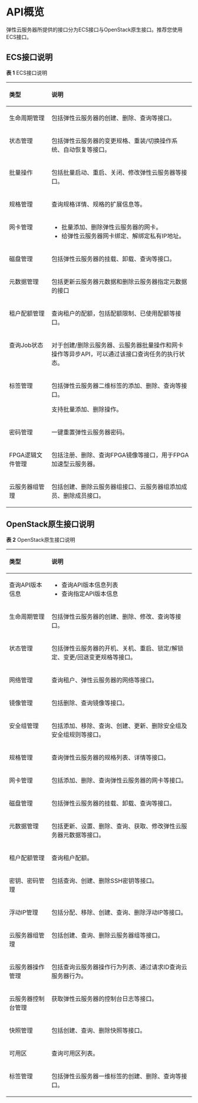 # API概览<a name="ZH-CN_TOPIC_0124306060"></a>

弹性云服务器所提供的接口分为ECS接口与OpenStack原生接口。推荐您使用ECS接口。

## ECS接口说明<a name="section13231524145513"></a>

**表 1**  ECS接口说明

<a name="zh-cn_topic_0121588224_table5876102613294"></a>
<table><thead align="left"><tr id="zh-cn_topic_0121588224_row3878122616298"><th class="cellrowborder" valign="top" width="22.84%" id="mcps1.2.3.1.1"><p id="zh-cn_topic_0121588224_p68781126182914"><a name="zh-cn_topic_0121588224_p68781126182914"></a><a name="zh-cn_topic_0121588224_p68781126182914"></a><strong id="zh-cn_topic_0121588224_b125201844173712"><a name="zh-cn_topic_0121588224_b125201844173712"></a><a name="zh-cn_topic_0121588224_b125201844173712"></a>类型</strong></p>
</th>
<th class="cellrowborder" valign="top" width="77.16%" id="mcps1.2.3.1.2"><p id="zh-cn_topic_0121588224_p158781726112914"><a name="zh-cn_topic_0121588224_p158781726112914"></a><a name="zh-cn_topic_0121588224_p158781726112914"></a><strong id="zh-cn_topic_0121588224_b15203449370"><a name="zh-cn_topic_0121588224_b15203449370"></a><a name="zh-cn_topic_0121588224_b15203449370"></a>说明</strong></p>
</th>
</tr>
</thead>
<tbody><tr id="zh-cn_topic_0121588224_row148781026122919"><td class="cellrowborder" valign="top" width="22.84%" headers="mcps1.2.3.1.1 "><p id="p73459108266"><a name="p73459108266"></a><a name="p73459108266"></a>生命周期管理</p>
</td>
<td class="cellrowborder" valign="top" width="77.16%" headers="mcps1.2.3.1.2 "><p id="p73450100260"><a name="p73450100260"></a><a name="p73450100260"></a>包括弹性云服务器的创建、删除、查询等接口。</p>
</td>
</tr>
<tr id="zh-cn_topic_0121588224_row1987820263297"><td class="cellrowborder" valign="top" width="22.84%" headers="mcps1.2.3.1.1 "><p id="p73459108269"><a name="p73459108269"></a><a name="p73459108269"></a>状态管理</p>
</td>
<td class="cellrowborder" valign="top" width="77.16%" headers="mcps1.2.3.1.2 "><p id="p1345191072617"><a name="p1345191072617"></a><a name="p1345191072617"></a>包括弹性云服务器的变更规格、重装/切换操作系统、自动恢复等接口。</p>
</td>
</tr>
<tr id="row11930129135114"><td class="cellrowborder" valign="top" width="22.84%" headers="mcps1.2.3.1.1 "><p id="p1610133715115"><a name="p1610133715115"></a><a name="p1610133715115"></a>批量操作</p>
</td>
<td class="cellrowborder" valign="top" width="77.16%" headers="mcps1.2.3.1.2 "><p id="p99313295516"><a name="p99313295516"></a><a name="p99313295516"></a>包括批量启动、重启、关闭、修改弹性云服务器等接口。</p>
</td>
</tr>
<tr id="zh-cn_topic_0121588224_row87746166614"><td class="cellrowborder" valign="top" width="22.84%" headers="mcps1.2.3.1.1 "><p id="p234531013261"><a name="p234531013261"></a><a name="p234531013261"></a>规格管理</p>
</td>
<td class="cellrowborder" valign="top" width="77.16%" headers="mcps1.2.3.1.2 "><p id="p63451010192612"><a name="p63451010192612"></a><a name="p63451010192612"></a>查询规格详情、规格的扩展信息等。</p>
</td>
</tr>
<tr id="zh-cn_topic_0121588224_row816313459617"><td class="cellrowborder" valign="top" width="22.84%" headers="mcps1.2.3.1.1 "><p id="p1234511014266"><a name="p1234511014266"></a><a name="p1234511014266"></a>网卡管理</p>
</td>
<td class="cellrowborder" valign="top" width="77.16%" headers="mcps1.2.3.1.2 "><a name="ul122955216386"></a><a name="ul122955216386"></a><ul id="ul122955216386"><li>批量添加、删除弹性云服务器的网卡。</li><li>给弹性云服务器网卡绑定、解绑定私有IP地址。</li></ul>
</td>
</tr>
<tr id="zh-cn_topic_0121588224_row132213492619"><td class="cellrowborder" valign="top" width="22.84%" headers="mcps1.2.3.1.1 "><p id="p7345510142613"><a name="p7345510142613"></a><a name="p7345510142613"></a>磁盘管理</p>
</td>
<td class="cellrowborder" valign="top" width="77.16%" headers="mcps1.2.3.1.2 "><p id="p1034591012264"><a name="p1034591012264"></a><a name="p1034591012264"></a>包括弹性云服务器的挂载、卸载、查询等接口。</p>
</td>
</tr>
<tr id="row15872192519537"><td class="cellrowborder" valign="top" width="22.84%" headers="mcps1.2.3.1.1 "><p id="p487212257537"><a name="p487212257537"></a><a name="p487212257537"></a>元数据管理</p>
</td>
<td class="cellrowborder" valign="top" width="77.16%" headers="mcps1.2.3.1.2 "><p id="p9872102513534"><a name="p9872102513534"></a><a name="p9872102513534"></a>包括更新云服务器元数据和删除云服务器指定元数据的接口</p>
</td>
</tr>
<tr id="row13156184812615"><td class="cellrowborder" valign="top" width="22.84%" headers="mcps1.2.3.1.1 "><p id="p1815684813264"><a name="p1815684813264"></a><a name="p1815684813264"></a>租户配额管理</p>
</td>
<td class="cellrowborder" valign="top" width="77.16%" headers="mcps1.2.3.1.2 "><p id="p715619482260"><a name="p715619482260"></a><a name="p715619482260"></a>查询租户的配额，包括配额限制、已使用配额等接口。</p>
</td>
</tr>
<tr id="row81561948102618"><td class="cellrowborder" valign="top" width="22.84%" headers="mcps1.2.3.1.1 "><p id="p71569488265"><a name="p71569488265"></a><a name="p71569488265"></a>查询Job状态</p>
</td>
<td class="cellrowborder" valign="top" width="77.16%" headers="mcps1.2.3.1.2 "><p id="p58914097194855"><a name="p58914097194855"></a><a name="p58914097194855"></a>对于创建/删除云服务器、云服务器批量操作和网卡操作等异步API，可以通过该接口查询任务的执行状态。</p>
</td>
</tr>
<tr id="row4156748122612"><td class="cellrowborder" valign="top" width="22.84%" headers="mcps1.2.3.1.1 "><p id="p18156114814269"><a name="p18156114814269"></a><a name="p18156114814269"></a>标签管理</p>
</td>
<td class="cellrowborder" valign="top" width="77.16%" headers="mcps1.2.3.1.2 "><p id="p15156148192614"><a name="p15156148192614"></a><a name="p15156148192614"></a>包括弹性云服务器二维标签的添加、删除、查询等接口。</p>
<p id="p917211491664"><a name="p917211491664"></a><a name="p917211491664"></a>支持批量添加、删除操作。</p>
</td>
</tr>
<tr id="row12159219517"><td class="cellrowborder" valign="top" width="22.84%" headers="mcps1.2.3.1.1 "><p id="p91595116519"><a name="p91595116519"></a><a name="p91595116519"></a>密码管理</p>
</td>
<td class="cellrowborder" valign="top" width="77.16%" headers="mcps1.2.3.1.2 "><p id="p19159811456"><a name="p19159811456"></a><a name="p19159811456"></a>一键重置弹性云服务器密码。</p>
</td>
</tr>
<tr id="row1515624817263"><td class="cellrowborder" valign="top" width="22.84%" headers="mcps1.2.3.1.1 "><p id="p1315604822616"><a name="p1315604822616"></a><a name="p1315604822616"></a>FPGA逻辑文件管理</p>
</td>
<td class="cellrowborder" valign="top" width="77.16%" headers="mcps1.2.3.1.2 "><p id="p915634822615"><a name="p915634822615"></a><a name="p915634822615"></a>包括注册、删除、查询FPGA镜像等接口，用于FPGA加速型云服务器。</p>
</td>
</tr>
<tr id="row11627123915553"><td class="cellrowborder" valign="top" width="22.84%" headers="mcps1.2.3.1.1 "><p id="p763013394557"><a name="p763013394557"></a><a name="p763013394557"></a>云服务器组管理</p>
</td>
<td class="cellrowborder" valign="top" width="77.16%" headers="mcps1.2.3.1.2 "><p id="p663063925517"><a name="p663063925517"></a><a name="p663063925517"></a>包括创建、删除云服务器组接口、云服务器组添加成员、删除成员接口。</p>
</td>
</tr>
</tbody>
</table>

## OpenStack原生接口说明<a name="section117511017125616"></a>

**表 2**  OpenStack原生接口说明

<a name="table15502236145613"></a>
<table><thead align="left"><tr id="row205021536185618"><th class="cellrowborder" valign="top" width="22.84%" id="mcps1.2.3.1.1"><p id="p7502193611568"><a name="p7502193611568"></a><a name="p7502193611568"></a><strong id="b650216363566"><a name="b650216363566"></a><a name="b650216363566"></a>类型</strong></p>
</th>
<th class="cellrowborder" valign="top" width="77.16%" id="mcps1.2.3.1.2"><p id="p1450273610563"><a name="p1450273610563"></a><a name="p1450273610563"></a><strong id="b195029369567"><a name="b195029369567"></a><a name="b195029369567"></a>说明</strong></p>
</th>
</tr>
</thead>
<tbody><tr id="row5503536205610"><td class="cellrowborder" valign="top" width="22.84%" headers="mcps1.2.3.1.1 "><p id="p155039364561"><a name="p155039364561"></a><a name="p155039364561"></a>查询API版本信息</p>
</td>
<td class="cellrowborder" valign="top" width="77.16%" headers="mcps1.2.3.1.2 "><a name="ul1050314364565"></a><a name="ul1050314364565"></a><ul id="ul1050314364565"><li>查询API版本信息列表</li><li>查询指定API版本信息</li></ul>
</td>
</tr>
<tr id="row750319364568"><td class="cellrowborder" valign="top" width="22.84%" headers="mcps1.2.3.1.1 "><p id="p9503183612561"><a name="p9503183612561"></a><a name="p9503183612561"></a>生命周期管理</p>
</td>
<td class="cellrowborder" valign="top" width="77.16%" headers="mcps1.2.3.1.2 "><p id="p8503173613562"><a name="p8503173613562"></a><a name="p8503173613562"></a>包括弹性云服务器的创建、删除、修改、查询等接口。</p>
</td>
</tr>
<tr id="row850317367568"><td class="cellrowborder" valign="top" width="22.84%" headers="mcps1.2.3.1.1 "><p id="p1650315362568"><a name="p1650315362568"></a><a name="p1650315362568"></a>状态管理</p>
</td>
<td class="cellrowborder" valign="top" width="77.16%" headers="mcps1.2.3.1.2 "><p id="p17503236105619"><a name="p17503236105619"></a><a name="p17503236105619"></a>包括弹性云服务器的开机、关机、重启、锁定/解锁定、变更/回退变更规格等接口。</p>
</td>
</tr>
<tr id="row950383619562"><td class="cellrowborder" valign="top" width="22.84%" headers="mcps1.2.3.1.1 "><p id="p15504173616565"><a name="p15504173616565"></a><a name="p15504173616565"></a>网络管理</p>
</td>
<td class="cellrowborder" valign="top" width="77.16%" headers="mcps1.2.3.1.2 "><p id="p1750414363569"><a name="p1750414363569"></a><a name="p1750414363569"></a>查询租户、弹性云服务器的网络等接口。</p>
</td>
</tr>
<tr id="row8504153645612"><td class="cellrowborder" valign="top" width="22.84%" headers="mcps1.2.3.1.1 "><p id="p3504153615562"><a name="p3504153615562"></a><a name="p3504153615562"></a>镜像管理</p>
</td>
<td class="cellrowborder" valign="top" width="77.16%" headers="mcps1.2.3.1.2 "><p id="p3504336195617"><a name="p3504336195617"></a><a name="p3504336195617"></a>包括删除、查询镜像等接口。</p>
</td>
</tr>
<tr id="row950493618566"><td class="cellrowborder" valign="top" width="22.84%" headers="mcps1.2.3.1.1 "><p id="p3504836165612"><a name="p3504836165612"></a><a name="p3504836165612"></a>安全组管理</p>
</td>
<td class="cellrowborder" valign="top" width="77.16%" headers="mcps1.2.3.1.2 "><p id="p185041736185614"><a name="p185041736185614"></a><a name="p185041736185614"></a>包括添加、移除、查询、创建、更新、删除安全组及安全组规则等接口。</p>
</td>
</tr>
<tr id="row13504103645616"><td class="cellrowborder" valign="top" width="22.84%" headers="mcps1.2.3.1.1 "><p id="p15041236145617"><a name="p15041236145617"></a><a name="p15041236145617"></a>规格管理</p>
</td>
<td class="cellrowborder" valign="top" width="77.16%" headers="mcps1.2.3.1.2 "><p id="p6504173617564"><a name="p6504173617564"></a><a name="p6504173617564"></a>查询弹性云服务器的规格列表、详情等接口。</p>
</td>
</tr>
<tr id="row25041836195615"><td class="cellrowborder" valign="top" width="22.84%" headers="mcps1.2.3.1.1 "><p id="p3504183620564"><a name="p3504183620564"></a><a name="p3504183620564"></a>网卡管理</p>
</td>
<td class="cellrowborder" valign="top" width="77.16%" headers="mcps1.2.3.1.2 "><p id="p450516362569"><a name="p450516362569"></a><a name="p450516362569"></a>包括添加、删除、查询弹性云服务器的网卡等接口。</p>
</td>
</tr>
<tr id="row20505123675616"><td class="cellrowborder" valign="top" width="22.84%" headers="mcps1.2.3.1.1 "><p id="p450503610566"><a name="p450503610566"></a><a name="p450503610566"></a>磁盘管理</p>
</td>
<td class="cellrowborder" valign="top" width="77.16%" headers="mcps1.2.3.1.2 "><p id="p250516366566"><a name="p250516366566"></a><a name="p250516366566"></a>包括弹性云服务器的挂载、卸载、查询等接口。</p>
</td>
</tr>
<tr id="row650543635614"><td class="cellrowborder" valign="top" width="22.84%" headers="mcps1.2.3.1.1 "><p id="p1950553620566"><a name="p1950553620566"></a><a name="p1950553620566"></a>元数据管理</p>
</td>
<td class="cellrowborder" valign="top" width="77.16%" headers="mcps1.2.3.1.2 "><p id="p250523615620"><a name="p250523615620"></a><a name="p250523615620"></a>包括更新、设置、删除、查询、获取、修改弹性云服务器元数据等接口。</p>
</td>
</tr>
<tr id="row250515369566"><td class="cellrowborder" valign="top" width="22.84%" headers="mcps1.2.3.1.1 "><p id="p1050513610567"><a name="p1050513610567"></a><a name="p1050513610567"></a>租户配额管理</p>
</td>
<td class="cellrowborder" valign="top" width="77.16%" headers="mcps1.2.3.1.2 "><p id="p17505536185615"><a name="p17505536185615"></a><a name="p17505536185615"></a>查询租户配额。</p>
</td>
</tr>
<tr id="row19505113619562"><td class="cellrowborder" valign="top" width="22.84%" headers="mcps1.2.3.1.1 "><p id="p205059367565"><a name="p205059367565"></a><a name="p205059367565"></a>密钥、密码管理</p>
</td>
<td class="cellrowborder" valign="top" width="77.16%" headers="mcps1.2.3.1.2 "><p id="p6505336125614"><a name="p6505336125614"></a><a name="p6505336125614"></a>包括查询、创建、删除SSH密钥等接口。</p>
</td>
</tr>
<tr id="row13505183675612"><td class="cellrowborder" valign="top" width="22.84%" headers="mcps1.2.3.1.1 "><p id="p145051036145619"><a name="p145051036145619"></a><a name="p145051036145619"></a>浮动IP管理</p>
</td>
<td class="cellrowborder" valign="top" width="77.16%" headers="mcps1.2.3.1.2 "><p id="p05051436145616"><a name="p05051436145616"></a><a name="p05051436145616"></a>包括分配、移除、创建、查询、删除浮动IP等接口。</p>
</td>
</tr>
<tr id="row155052036195616"><td class="cellrowborder" valign="top" width="22.84%" headers="mcps1.2.3.1.1 "><p id="p450513620563"><a name="p450513620563"></a><a name="p450513620563"></a>云服务器组管理</p>
</td>
<td class="cellrowborder" valign="top" width="77.16%" headers="mcps1.2.3.1.2 "><p id="p350553655614"><a name="p350553655614"></a><a name="p350553655614"></a>包括创建、查询、删除云服务器组等接口。</p>
</td>
</tr>
<tr id="row7123632195817"><td class="cellrowborder" valign="top" width="22.84%" headers="mcps1.2.3.1.1 "><p id="p1212333295810"><a name="p1212333295810"></a><a name="p1212333295810"></a>云服务器操作管理</p>
</td>
<td class="cellrowborder" valign="top" width="77.16%" headers="mcps1.2.3.1.2 "><p id="p10123532135813"><a name="p10123532135813"></a><a name="p10123532135813"></a>包括查询云服务器操作行为列表、通过请求ID查询云服务器行为。</p>
</td>
</tr>
<tr id="row5715132815588"><td class="cellrowborder" valign="top" width="22.84%" headers="mcps1.2.3.1.1 "><p id="p97159288586"><a name="p97159288586"></a><a name="p97159288586"></a>云服务器控制台管理</p>
</td>
<td class="cellrowborder" valign="top" width="77.16%" headers="mcps1.2.3.1.2 "><p id="p871522895818"><a name="p871522895818"></a><a name="p871522895818"></a>获取弹性云服务器的控制台日志等接口。</p>
</td>
</tr>
<tr id="row1350512368568"><td class="cellrowborder" valign="top" width="22.84%" headers="mcps1.2.3.1.1 "><p id="p55053362567"><a name="p55053362567"></a><a name="p55053362567"></a>快照管理</p>
</td>
<td class="cellrowborder" valign="top" width="77.16%" headers="mcps1.2.3.1.2 "><p id="p85051836205620"><a name="p85051836205620"></a><a name="p85051836205620"></a>包括创建、查询、删除快照等接口。</p>
</td>
</tr>
<tr id="row20505173613560"><td class="cellrowborder" valign="top" width="22.84%" headers="mcps1.2.3.1.1 "><p id="p3505143611561"><a name="p3505143611561"></a><a name="p3505143611561"></a>可用区</p>
</td>
<td class="cellrowborder" valign="top" width="77.16%" headers="mcps1.2.3.1.2 "><p id="p9505183611565"><a name="p9505183611565"></a><a name="p9505183611565"></a>查询可用区列表。</p>
</td>
</tr>
<tr id="row050573695613"><td class="cellrowborder" valign="top" width="22.84%" headers="mcps1.2.3.1.1 "><p id="p4505103635617"><a name="p4505103635617"></a><a name="p4505103635617"></a>标签管理</p>
</td>
<td class="cellrowborder" valign="top" width="77.16%" headers="mcps1.2.3.1.2 "><p id="p8505193645614"><a name="p8505193645614"></a><a name="p8505193645614"></a>包括弹性云服务器一维标签的创建、删除、查询等接口。</p>
</td>
</tr>
</tbody>
</table>

